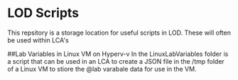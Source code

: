 # LOD Scripts

This repsitory is a storage location for useful scripts in LOD.  These will often be used within LCA's

##Lab Variables in Linux VM on Hyperv-v
In the LinuxLabVariables folder is a script that can be used in an LCA to create a JSON file in the /tmp folder of a Linux VM to stiore the @lab varabale data for use in the VM.
